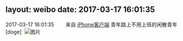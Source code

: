 layout: weibo
date: 2017-03-17 16:01:35
---
2017-03-17 16:01:35  &nbsp;&nbsp;&nbsp;&nbsp;&nbsp;&nbsp; 来自 <a href="http://app.weibo.com/t/feed/9ksdit" rel="nofollow">iPhone客户端</a>
青年路上不用上班的闲散青年[doge] ​​​
![图片](https://wx4.sinaimg.cn/large/6d2a6003ly1fdpwafyta0j20qo0zkgtx.jpg)
